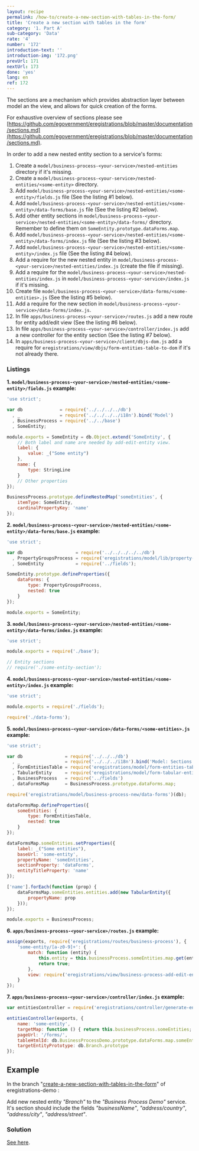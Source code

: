 ```yaml
---
layout: recipe
permalink: /how-to/create-a-new-section-with-tables-in-the-form/
title: 'Create a new section with tables in the form'
category: '1. Part A'
sub-category: 'Data'
rate: '4'
number: '172'
introduction-text: ''
introduction-img: '172.png'
prevUrl: 171
nextUrl: 173
done: 'yes'
lang: en
ref: 172
---
```


The sections are a mechanism which provides abstraction layer between model an the view, and allows for quick creation of the forms.

For exhaustive overview of sections please see [https://github.com/egovernment/eregistrations/blob/master/documentation/sections.md](https://github.com/egovernment/eregistrations/blob/master/documentation/sections.md).

In order to add a new nested entity section to a service's forms:

1. Create a `model/business-process-<your-service>/nested-entities` directory if it's missing.
2. Create a `model/business-process-<your-service>/nested-entities/<some-entity>` directory.
3. Add `model/business-process-<your-service>/nested-entities/<some-entity>/fields.js` file (See the listing #1 below).
4. Add `model/business-process-<your-service>/nested-entities/<some-entity>/data-forms/base.js` file (See the listing #2 below).
5. Add other entity sections in `model/business-process-<your-service>/nested-entities/<some-entity>/data-forms/` directory. Remember to define them on `SomeEntity.prototype.dataForms.map`.
6. Add `model/business-process-<your-service>/nested-entities/<some-entity>/data-forms/index.js` file (See the listing #3 below).
7. Add `model/business-process-<your-service>/nested-entities/<some-entity>/index.js` file (See the listing #4 below).
8. Add a require for the new nested entity in `model/business-process-<your-service>/nested-entities/index.js` (create the file if missing).
9. Add a require for the `model/business-process-<your-service>/nested-entities/index.js` in `model/business-process-<your-service>/index.js` if it's missing.
10. Create file `model/business-process-<your-service>/data-forms/<some-entities>.js` (See the listing #5 below).
11. Add a require for the new section in `model/business-process-<your-service>/data-forms/index.js`.
12. In file `apps/business-process-<your-service>/routes.js` add a new route for entity add/edit view (See the listing #6 below).
13. In file `apps/business-process-<your-service>/controller/index.js` add a new controller for the entity section (See the listing #7 below).
14. In `apps/business-process-<your-service>/client/dbjs-dom.js` add a require for `eregistrations/view/dbjs/form-entities-table-to-dom` if it's not already there.

### Listings

**1. `model/business-process-<your-service>/nested-entities/<some-entity>/fields.js` example:**

```javascript
'use strict';

var db              = require('../../../../db')
  , _               = require('../../../../i18n').bind('Model')
  , BusinessProcess = require('../../base')
  , SomeEntity;

module.exports = SomeEntity = db.Object.extend('SomeEntity', {
    // Both label and name are needed by add-edit-entity view.
    label: {
        value: _("Some entity")
    },
    name: {
        type: StringLine
    }
    // Other properties
});

BusinessProcess.prototype.defineNestedMap('someEntities', {
    itemType: SomeEntity,
    cardinalPropertyKey: 'name'
});
```

**2. `model/business-process-<your-service>/nested-entities/<some-entity>/data-forms/base.js` example:**

```javascript
'use strict';

var db                    = require('../../../../../db')
  , PropertyGroupsProcess = require('eregistrations/model/lib/property-groups-process')(db)
  , SomeEntity            = require('../fields');

SomeEntity.prototype.defineProperties({
    dataForms: {
        type: PropertyGroupsProcess,
        nested: true
    }
});

module.exports = SomeEntity;
```

**3. `model/business-process-<your-service>/nested-entities/<some-entity>/data-forms/index.js` example:**

```javascript
'use strict';

module.exports = require('./base');

// Entity sections
// require('./some-entity-section');
```

**4. `model/business-process-<your-service>/nested-entities/<some-entity>/index.js` example:**

```javascript
'use strict';

module.exports = require('./fields');

require('./data-forms');
```

**5. `model/business-process-<your-service>/data-forms/<some-entities>.js` example:**

```javascript
'use strict';

var db                = require('../../../db')
  , _                 = require('../../../i18n').bind('Model: Sections')
  , FormEntitiesTable = require('eregistrations/model/form-entities-table')(db)
  , TabularEntity     = require('eregistrations/model/form-tabular-entity')(db)
  , BusinessProcess   = require('../fields')
  , dataFormsMap      = BusinessProcess.prototype.dataForms.map;

require('eregistrations/model/business-process-new/data-forms')(db);

dataFormsMap.defineProperties({
    someEntities: {
        type: FormEntitiesTable,
        nested: true
    }
});

dataFormsMap.someEntities.setProperties({
    label: _("Some entities"),
    baseUrl: 'some-entity',
    propertyName: 'someEntities',
    sectionProperty: 'dataForms',
    entityTitleProperty: 'name'
});

['name'].forEach(function (prop) {
    dataFormsMap.someEntities.entities.add(new TabularEntity({
        propertyName: prop
    }));
});

module.exports = BusinessProcess;
```

**6. `apps/business-process-<your-service>/routes.js` example:**

```javascript
assign(exports, require('eregistrations/routes/business-process'), {
    'some-entity/[a-z0-9]+': {
        match: function (entity) {
            this.entity = this.businessProcess.someEntities.map.get(entity);
            return true;
        },
        view: require('eregistrations/view/business-process-add-edit-entity')
    }
});
```

**7. `apps/business-process-<your-service>/controller/index.js` example:**

```javascript
var entitiesController = require('eregistrations/controller/generate-entities-controllers');

entitiesController(exports, {
    name: 'some-entity',
    targetMap: function () { return this.businessProcess.someEntities; },
    pageUrl: '/forms/',
    tableHtmlId: db.BusinessProcessDemo.prototype.dataForms.map.someEntities.domId,
    targetEntityPrototype: db.Branch.prototype
});
```

## Example

In the branch "[create-a-new-section-with-tables-in-the-form](https://github.com/egovernment/eregistrations-demo/tree/create-a-new-section-with-tables-in-the-form)" of eregistrations-demo :

Add new nested entity *"Branch"* to the *"Business Process Demo"* service. It's section should include the fields *"businessName"*, *"address/country"*, *"address/city"*, *"address/street"*.

### Solution

[See here](https://github.com/egovernment/eregistrations-demo/compare/create-a-new-section-with-tables-in-the-form...create-a-new-section-with-tables-in-the-form-solution#files).

